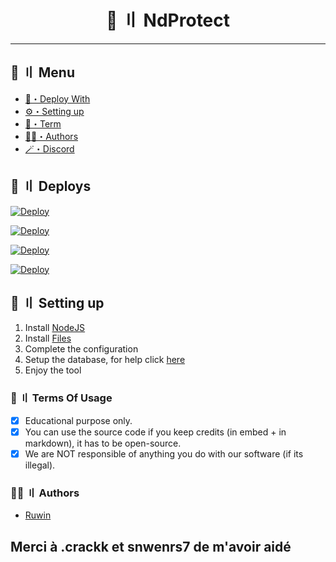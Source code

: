 <h1 align="center">
 🦫 〢 NdProtect
</h1>

---
## <a id="menu"></a>🍃 〢 Menu

- [📩・Deploy With](#deploys)
- [⚙️・Setting up](#setup)
- [💼・Term](#terms)
- [🕵️‍♂️・Authors](#authors)
- [🪄・Discord](https://discord.gg/uhq)

## <a id="deploys"></a>📩 〢 Deploys
[![Deploy](https://raw.githubusercontent.com/Nekros-dsc/deploy-buttons/main/buttons/remade/replit.svg)](https://replit.com/github.com/Ruwin-dsc/NdProtect)

[![Deploy](https://raw.githubusercontent.com/Nekros-dsc/deploy-buttons/main/buttons/remade/glitch.svg)](https://glitch.com/edit/#!/import/github.com/Ruwin-dsc/NdProtect)

[![Deploy](https://raw.githubusercontent.com/Nekros-dsc/deploy-buttons/main/buttons/remade/heroku.svg)](https://heroku.com/deploy/?template=https://github.com/Ruwin-dsc/NdProtect)

[![Deploy](https://raw.githubusercontent.com/Nekros-dsc/deploy-buttons/main/buttons/remade/railway.svg)](https://railway.app/new/template?template=https://github.com/Ruwin-dsc/NdProtect)

## <a id="setup"></a> 📁 〢 Setting up

1. Install [NodeJS](https://nodejs.org/)
2. Install [Files](https://github.com/Ruwin-dsc/NdProtect/archive/refs/heads/main.zip)
3. Complete the configuration
4. Setup the database, for help click [here](https://gist.github.com/Ruwin-dsc/9187697ae53037751cae0e590d20a5ac)
5. Enjoy the tool

### <a id="terms"></a>💼 〢 Terms Of Usage

- [x] Educational purpose only.
- [x] You can use the source code if you keep credits (in embed + in markdown), it has to be open-source.
- [x] We are NOT responsible of anything you do with our software (if its illegal).

### <a id="authors"></a>🕵️‍♂️ 〢 Authors
- [Ruwin](https://github.com/Ruwin-dsc)

Merci à .crackk et snwenrs7 de m'avoir aidé
---
